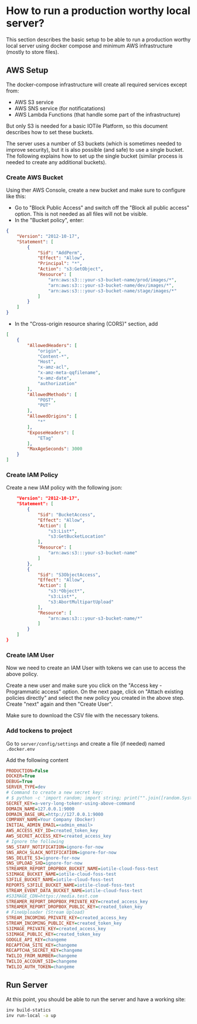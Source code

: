 # How to run a production worthy local server?

This section describes the basic setup to be able to run a production worthy local server using docker compose
and minimum AWS infrastructure (mostly to store files).

## AWS Setup

The docker-compose infrastructure will create all required services except from:

- AWS S3 service
- AWS SNS service (for notificatations)
- AWS Lambda Functions (that handle some part of the infrastructure)

But only S3 is needed for a basic IOTile Platform, so this document describes how to set these buckets.

The server uses a number of S3 buckets (which is sometimes needed to improve security), but it is also possible
(and safe) to use a single bucket. The following explains how to set up the single bucket (similar process is
needed to create any additional buckets).

### Create AWS Bucket

Using ther AWS Console, create a new bucket and make sure to configure like this:

- Go to "Block Public Access" and switch off the "Block all public access" option. This is not needed as
all files will not be visible.
- In the "Bucket policy", enter:

```json
{
    "Version": "2012-10-17",
    "Statement": [
        {
            "Sid": "AddPerm",
            "Effect": "Allow",
            "Principal": "*",
            "Action": "s3:GetObject",
            "Resource": [
                "arn:aws:s3:::your-s3-bucket-name/prod/images/*",
                "arn:aws:s3:::your-s3-bucket-name/dev/images/*",
                "arn:aws:s3:::your-s3-bucket-name/stage/images/*"
            ]
        }
    ]
}
```

- In the "Cross-origin resource sharing (CORS)" section, add

```json
[
    {
        "AllowedHeaders": [
            "origin",
            "Content-*",
            "Host",
            "x-amz-acl",
            "x-amz-meta-qqfilename",
            "x-amz-date",
            "authorization"
        ],
        "AllowedMethods": [
            "POST",
            "PUT"
        ],
        "AllowedOrigins": [
            "*"
        ],
        "ExposeHeaders": [
            "ETag"
        ],
        "MaxAgeSeconds": 3000
    }
]
```

### Create IAM Policy

Create a new IAM policy with the following json:

```json
    "Version": "2012-10-17",
    "Statement": [
        {
            "Sid": "BucketAccess",
            "Effect": "Allow",
            "Action": [
                "s3:List*",
                "s3:GetBucketLocation"
            ],
            "Resource": [
                "arn:aws:s3:::your-s3-bucket-name"
            ]
        },
        {
            "Sid": "S3ObjectAccess",
            "Effect": "Allow",
            "Action": [
                "s3:*Object*",
                "s3:List*",
                "s3:AbortMultipartUpload"
            ],
            "Resource": [
                "arn:aws:s3:::your-s3-bucket-name/*"
            ]
        }
    ]
}
```

### Create IAM User

Now we need to create an IAM User with tokens we can use to access the above policy.

Create a new user and make sure you click on the "Access key - Programmatic access" option. On the next
page, click on "Attach existing policies directly" and select the new policy you created in the above
step. Create "next" again and then "Create User".

Make sure to download the CSV file with the necessary tokens.

### Add tockens to project

Go to `server/config/settings` and create a file (if needed) named `.docker.env`

Add the following content

```ini
PRODUCTION=False
DOCKER=True
DEBUG=True
SERVER_TYPE=dev
# Command to create a new secret key:
# $ python -c 'import random; import string; print("".join([random.SystemRandom().choice(string.digits + string.ascii_letters + string.punctuation) for i in range(100)]))'
SECRET_KEY=a-very-long-tokenr-using-above-command
DOMAIN_NAME=127.0.0.1:9000
DOMAIN_BASE_URL=http://127.0.0.1:9000
COMPANY_NAME=Your Company (Docker)
INITIAL_ADMIN_EMAIL=<admin_email>
AWS_ACCESS_KEY_ID=created_token_key
AWS_SECRET_ACCESS_KEY=created_access_key
# Ignore the following
SNS_STAFF_NOTIFICATION=ignore-for-now
SNS_ARCH_SLACK_NOTIFICATION=ignore-for-now
SNS_DELETE_S3=ignore-for-now
SNS_UPLOAD_SXD=ignore-for-now
STREAMER_REPORT_DROPBOX_BUCKET_NAME=iotile-cloud-foss-test
S3IMAGE_BUCKET_NAME=iotile-cloud-foss-test
S3FILE_BUCKET_NAME=iotile-cloud-foss-test
REPORTS_S3FILE_BUCKET_NAME=iotile-cloud-foss-test
STREAM_EVENT_DATA_BUCKET_NAME=iotile-cloud-foss-test
#S3IMAGE_CDN=https://media.test.com
STREAMER_REPORT_DROPBOX_PRIVATE_KEY=created_access_key
STREAMER_REPORT_DROPBOX_PUBLIC_KEY=created_token_key
# FineUploader (Stream Upload)
STREAM_INCOMING_PRIVATE_KEY=created_access_key
STREAM_INCOMING_PUBLIC_KEY=created_token_key
S3IMAGE_PRIVATE_KEY=created_access_key
S3IMAGE_PUBLIC_KEY=created_token_key
GOOGLE_API_KEY=changeme
RECAPTCHA_SITE_KEY=changeme
RECAPTCHA_SECRET_KEY=changeme
TWILIO_FROM_NUMBER=changeme
TWILIO_ACCOUNT_SID=changeme
TWILIO_AUTH_TOKEN=changeme
```

## Run Server

At this point, you should be able to run the server and have a working site:

```bash
inv build-statics
inv run-local -a up
```
